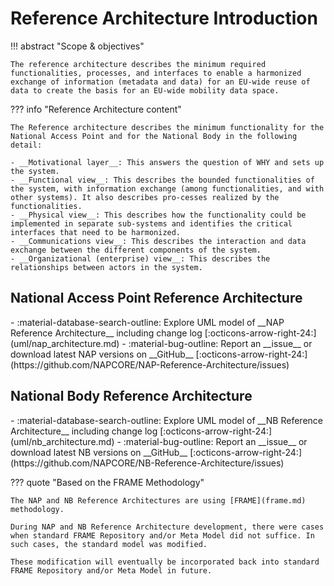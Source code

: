 # Reference Architecture Introduction

!!! abstract "Scope & objectives"
	
	The reference architecture describes the minimum required functionalities, processes, and interfaces to enable a harmonized exchange of information (metadata and data) for an EU-wide reuse of data to create the basis for an EU-wide mobility data space.

??? info "Reference Architecture content"
	<i class="fas fa-info-circle"></i>
	
	The Reference architecture describes the minimum functionality for the National Access Point and for the National Body in the following detail:

	- __Motivational layer__: This answers the question of WHY and sets up the system.
	- __Functional view__: This describes the bounded functionalities of the system, with information exchange (among functionalities, and with other systems). It also describes pro-cesses realized by the functionalities.
	- __Physical view__: This describes how the functionality could be implemented in separate sub-systems and identifies the critical interfaces that need to be harmonized.
	- __Communications view__: This describes the interaction and data exchange between the different components of the system.
	- __Organizational (enterprise) view__: This describes the relationships between actors in the system.

## National Access Point Reference Architecture

<div class="grid cards" markdown>
-  :material-database-search-outline: Explore UML model of __NAP Reference Architecture__ including change log [:octicons-arrow-right-24:](uml/nap_architecture.md)
-  :material-bug-outline: Report an __issue__ or download latest NAP versions on __GitHub__ [:octicons-arrow-right-24:](https://github.com/NAPCORE/NAP-Reference-Architecture/issues)
</div>

## National Body Reference Architecture

<div class="grid cards" markdown>
-  :material-database-search-outline: Explore UML model of __NB Reference Architecture__ including change log [:octicons-arrow-right-24:](uml/nb_architecture.md)
-  :material-bug-outline: Report an __issue__ or download latest NB versions on __GitHub__ [:octicons-arrow-right-24:](https://github.com/NAPCORE/NB-Reference-Architecture/issues)

</div>

??? quote "Based on the FRAME Methodology"

	The NAP and NB Reference Architectures are using [FRAME](frame.md) methodology.

	During NAP and NB Reference Architecture development, there were cases when standard FRAME Repository and/or Meta Model did not suffice. In such cases, the standard model was modified.

	These modification will eventually be incorporated back into standard FRAME Repository and/or Meta Model in future.


